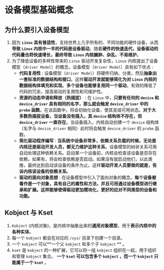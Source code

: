 # 设备模型基础概念

## 为什么要引入设备模型

1. 因为 **`Linux` 具有普适性**，支持世界上几乎所有的、不同功能的硬件设备，从而**导致 `Linux` 内核中一半的代码是设备驱动**。随着**硬件的快速迭代，设备驱动的代码量也将快速增长，最终导致 `Linux` 内核臃肿、杂乱、不易维护**。
2. 为了降低设备的多样性带来的 `Linux` 驱动开发复杂性，`Linux` 内核提出了设备模型（`driver Model`）的概念。设备模型（`driver Model`）具有如下优点 :
   - **代码复用性** : 设备模型（`driver Model`）将硬件归纳、分类，然后**抽象出一套标准的数据结构和接口**。这样**驱动开发就能够简化为对 `Linux` 内核的数据结构体填充和实现**。**多个设备也能够复用同一个驱动**，有效的降低了代码的冗余，提高驱动的复用性和可维护性。
   - **资源的动态申请和释放（热插拔）** : 在 `Linux` 中，**只要有任何的 `device` 和`device_driver` 具有相同的名字，那么就会触发 `device_driver` 中的 `probe` 函数**。在该函数中，将会初始化设备，使其变成可用状态。**对于大多数热插拔设备，当设备没有插入，其 `device` 结构体不存在，但 `device_driver` 一直存在**。当设备插入，内核自动创建一个 `device` 结构体（名字与 `device_driver` 相同）此时将会触发 `device_driver` 的 `probe` 函数。
   - **简化驱动程序编写** : **当系统中设备非常多，依赖关系负载的时候，无论是内核还是驱动开发人员，都无力维护这种关系**。设备模型的树状关系可用自动处理这种依赖关系。启动某一个设备前，内核会检查该设备是否存在依赖，如果有，将会检查依赖是否启动。如果没有就启动他们，以此类推，最终达到启动该设备的条件为止。这样**驱动开发人员要做的就是，告诉内核该设备的依赖关系**。
   - **驱动的面向对象思想** : 在设备模型中引入了面向对象的概念。**每个设备被看作是一个对象，具有自己的属性和方法，并且可用通过设备模型进行继承和扩展。这样能够使得驱动更加模块化，更好的应对不同类型的设备和功能。**

## Kobject 与 Kset

1. `Kobject` (内核对象)，是内核中抽象出来的**通用对象模型**，用于**表示内核中的各种实体**。
2. 每一个 `kobject` 都会在对应的 `/sys/` 目录下创建一个目录。
3. 一个 `kobject` 可以**一个父  `kobject`  和多个子  `kobject` ** 。
4. `kset` 是 `kobject` 的一种扩展，它可以将一组  `kobject` 组织在一起，用于组织和管理  `kobject`  集合。 **一个 `kset` 可以包含多个  `kobject` ，而一个  `kobject`  只能属于一个 `kset`** 。